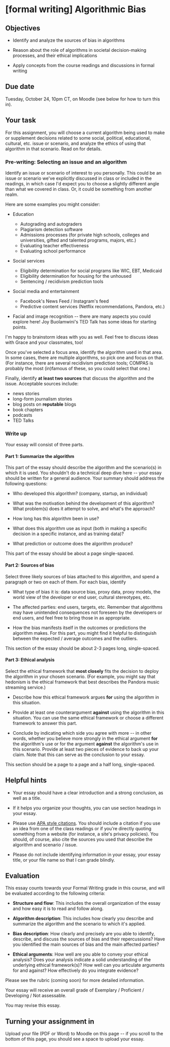 # [formal writing] Algorithmic Bias

## Objectives

- Identify and analyze the sources of bias in algorithms

- Reason about the role of algorithms in societal decision-making processes, and their ethical implications

- Apply concepts from the course readings and discussions in formal writing


## Due date

Tuesday, October 24, 10pm CT, on Moodle (see below for how to turn this in).
 
## Your task

For this assignment, you will choose a current algorithm being used to make or supplement decisions related to some social, political, educational, cultural, etc. issue or scenario, and analyze the ethics of using that algorithm in that scenario. Read on for details.

### Pre-writing: Selecting an issue and an algorithm

Identify an issue or scenario of interest to you personally. This could be an issue or scenario we've explicitly discussed in class or included in the readings, in which case I'd expect you to choose a slightly different angle than what we covered in class. Or, it could be something from another realm.

Here are some examples you might consider:

- Education
    - Autograding and autograders
    - Plagiarism detection software
    - Admissions processes (for private high schools, colleges and universities, gifted and talented programs, majors, etc.)
    - Evaluating teacher effectiveness
    - Evaluating school performance

- Social services
    - Eligibility determination for social programs like WIC, EBT, Medicaid
    - Eligibility determination for housing for the unhoused
    - Sentencing / recidivism prediction tools

- Social media and entertainment
    - Facebook's News Feed / Instagram's feed
    - Predictive content services (Netflix recommendations, Pandora, etc.)

- Facial and image recognition -- there are many aspects you could explore here! Joy Buolamwini's TED Talk has some ideas for starting points.

I'm happy to brainstorm ideas with you as well. Feel free to discuss ideas with Grace and your classmates, too!

Once you've selected a focus area, identify the algorithm used in that area. In some cases, there are multiple algorithms, so pick one and focus on that. (For instance, there are several recidivism prediction tools; COMPAS is probably the most (in)famous of these, so you could select that one.)

Finally, identify **at least two sources** that discuss the algorithm and the issue. Acceptable sources include:

- news stories 
- long-form journalism stories
- blog posts on **reputable** blogs
- book chapters
- podcasts
- TED Talks

### Write up

Your essay will consist of three parts.

#### Part 1: Summarize the algorithm

This part of the essay should describe the algorithm and the scenario(s) in which it is used. You shouldn't do a technical deep dive here -- your essay should be written for a general audience. Your summary should address the following questions:

- Who developed this algorithm? (company, startup, an individual)

- What was the motivation behind the development of this algorithm? What problem(s) does it attempt to solve, and what's the approach?

- How long has this algorithm been in use?

- What does this algorithm use as input (both in making a specific decision in a specific instance, and as training data)?

- What prediction or outcome does the algorithm produce?

This part of the essay should be about a page single-spaced.

#### Part 2: Sources of bias

Select three likely sources of bias attached to this algorithm, and spend a paragraph or two on each of them. For each bias, identify

- What type of bias it is: data source bias, proxy data, proxy models, the world view of the developer or end user, cultural stereotypes, etc.

- The affected parties: end users, targets, etc. Remember that algorithms may have unintended consequences not foreseen by the developers or end users, and feel free to bring those in as appropriate.

- How the bias manifests itself in the outcomes or predictions the algorithm makes. For this part, you might find it helpful to distinguish between the expected / average outcomes and the outliers.

This section of the essay should be about 2-3 pages long, single-spaced.

#### Part 3: Ethical analysis

Select the ethical framework that **most closely** fits the decision to deploy the algorithm in your chosen scenario. (For example, you might say that hedonism is the ethical framework that best describes the Pandora music streaming service.)

- Describe how this ethical framework argues **for** using the algorithm in this situation.

- Provide at least one counterargument **against** using the algorithm in this situation. You can use the same ethical framework or choose a different framework to answer this part.

- Conclude by indicating which side you agree with more -- in other words, whether you believe more strongly in the ethical argument **for** the algorithm's use or for the argument **against** the algorithm's use in this scenario. Provide at least two pieces of evidence to back up your claim. Note that this can serve as the conclusion to your essay.

This section should be a page to a page and a half long, single-spaced.


## Helpful hints

- Your essay should have a clear introduction and a strong conclusion, as well as a title.

- If it helps you organize your thoughts, you can use section headings in your essay.

- Please use [APA style citations](https://gouldguides.carleton.edu/c.php?g=146832&p=7520832). You should include a citation if you use an idea from one of the class readings or if you're directly quoting something from a website (for instance, a site's privacy policies). You should, of course, also cite the sources you used that describe the algorithm and scenario / issue.

- Please do not include identifying information in your essay, your essay title, or your file name so that I can grade blindly.


## Evaluation

This essay counts towards your Formal Writing grade in this course, and will be evaluated according to the following criteria:

- **Structure and flow**: This includes the overall organization of the essay and how easy it is to read and follow along.

- **Algorithm description**: This includes how clearly you describe and summarize the algorithm and the scenario to which it's applied.

- **Bias description**: How clearly and precisely are you able to identify, describe, and discuss the sources of bias and their repercussions? Have you identified the main sources of bias and the main affected parties?

- **Ethical arguments**: How well are you able to convey your ethical analysis? Does your analysis indicate a solid understanding of the underlying ethical framework(s)? How well can you articulate arguments for and against? How effectively do you integrate evidence?

Please see the rubric (coming soon) for more detailed information.

Your essay will receive an overall grade of Exemplary / Proficient / Developing / Not assessable. 

You may revise this essay.

## Turning your assignment in

Upload your file (PDF or Word) to Moodle on this page -- if you scroll to the bottom of this page, you should see a space to upload your essay.




